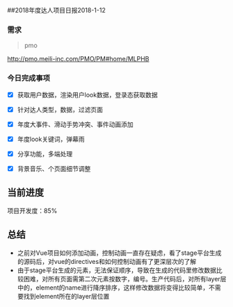 ##2018年度达人项目日报2018-1-12

### 需求

> pmo

http://pmo.meili-inc.com/PMO/PM#home/MLPHB


### 今日完成事项

- [x] 获取用户数据，渲染用户look数据，登录态获取数据
- [x] 针对达人类型，数据，过滤页面
- [x] 年度大事件、滑动手势冲突、事件动画添加
- [x] 年度look关键词，弹幕雨
- [x] 分享功能，多端处理
- [x] 背景音乐、个页面细节调整


## 当前进度

项目开发度：85%


## 总结

* 之前对Vue项目如何添加动画，控制动画一直存在疑虑，看了stage平台生成的源码后，对vue的directives和如何控制动画有了更深层次的了解
* 由于stage平台生成的元素，无法保证顺序，导致在生成的代码里修改数据比较困难，对所有页面需第二次元素按数字，编号。生产代码后，对所有layer层中的，element的name进行降序排序，这样修改数据将变得比较简单，不需要找到element所在的layer层位置





